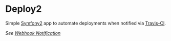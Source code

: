 # Deploy2

Simple [Symfony2](http://symfony.com/) app to automate deployments when notified via
[Travis-CI](http://travis-ci.org/).

_See [Webhook Notification](http://about.travis-ci.org/docs/user/build-configuration/)_

